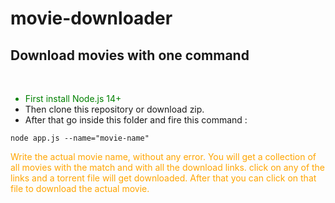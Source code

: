 # movie-downloader

## Download movies with one command

<br>

<ul>
<li style="color: green">First install Node.js 14+ </li>
<li>Then clone this repository or download zip.</li>
<li>After that go inside this folder and fire this command :</li>
</ul>

```
node app.js --name="movie-name"
```

<p style="color: orange;">
Write the actual movie name, without any error.
You will get a collection of all movies with the match and with all the download links. click on any of the links and a torrent file will get downloaded. After that you can click on that file to download the actual movie. </p>
